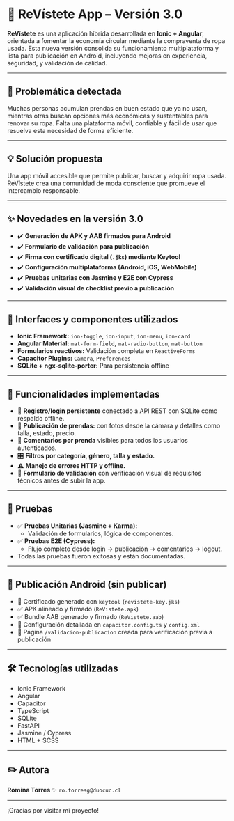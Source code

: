 # 📱 ReVístete App – Versión 3.0

**ReVístete** es una aplicación híbrida desarrollada en **Ionic + Angular**, orientada a fomentar la economía circular mediante la compraventa de ropa usada. Esta nueva versión consolida su funcionamiento multiplataforma y lista para publicación en Android, incluyendo mejoras en experiencia, seguridad, y validación de calidad.

---

## 🚩 Problemática detectada

Muchas personas acumulan prendas en buen estado que ya no usan, mientras otras buscan opciones más económicas y sustentables para renovar su ropa. Falta una plataforma móvil, confiable y fácil de usar que resuelva esta necesidad de forma eficiente.

---

## 💡 Solución propuesta

Una app móvil accesible que permite publicar, buscar y adquirir ropa usada. ReVístete crea una comunidad de moda consciente que promueve el intercambio responsable.

---

## ✨ Novedades en la versión 3.0

- ✔️ **Generación de APK y AAB firmados para Android**
- ✔️ **Formulario de validación para publicación**
- ✔️ **Firma con certificado digital (`.jks`) mediante Keytool**
- ✔️ **Configuración multiplataforma (Android, iOS, WebMobile)**
- ✔️ **Pruebas unitarias con Jasmine y E2E con Cypress**
- ✔️ **Validación visual de checklist previo a publicación**

---

## 🎨 Interfaces y componentes utilizados

- **Ionic Framework:** `ion-toggle`, `ion-input`, `ion-menu`, `ion-card`
- **Angular Material:** `mat-form-field`, `mat-radio-button`, `mat-button`
- **Formularios reactivos:** Validación completa en `ReactiveForms`
- **Capacitor Plugins:** `Camera`, `Preferences`
- **SQLite + ngx-sqlite-porter:** Para persistencia offline

---

## 🧩 Funcionalidades implementadas

- 🔐 **Registro/login persistente** conectado a API REST con SQLite como respaldo offline.
- 🧥 **Publicación de prendas:** con fotos desde la cámara y detalles como talla, estado, precio.
- 💬 **Comentarios por prenda** visibles para todos los usuarios autenticados.
- 🎛️ **Filtros por categoría, género, talla y estado.**
- ⚠️ **Manejo de errores HTTP y offline.**
- 📝 **Formulario de validación** con verificación visual de requisitos técnicos antes de subir la app.

---

## 🧪 Pruebas

- ✅ **Pruebas Unitarias (Jasmine + Karma):**
  - Validación de formularios, lógica de componentes.
- ✅ **Pruebas E2E (Cypress):**
  - Flujo completo desde login → publicación → comentarios → logout.
- Todas las pruebas fueron exitosas y están documentadas.

---

## 🚀 Publicación Android (sin publicar)

- 🔐 Certificado generado con `keytool` (`revistete-key.jks`)
- ✅ APK alineado y firmado (`ReVistete.apk`)
- ✅ Bundle AAB generado y firmado (`ReVistete.aab`)
- 📄 Configuración detallada en `capacitor.config.ts` y `config.xml`
- 🧾 Página `/validacion-publicacion` creada para verificación previa a publicación

---

## 🛠️ Tecnologías utilizadas

- Ionic Framework  
- Angular  
- Capacitor  
- TypeScript  
- SQLite  
- FastAPI  
- Jasmine / Cypress  
- HTML + SCSS

---

## ✏️ Autora

**Romina Torres** ✨
`ro.torresg@duocuc.cl`  


---

¡Gracias por visitar mi proyecto!  
